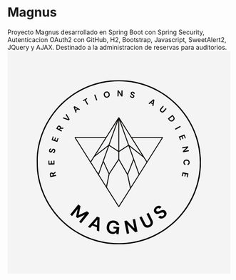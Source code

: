 # Magnus
Proyecto Magnus desarrollado en Spring Boot con Spring Security, Autenticacion OAuth2 con GitHub, H2, Bootstrap, Javascript, SweetAlert2, JQuery y AJAX.
Destinado a la administracion de reservas para auditorios.
<img heigth="800" src="/src/main/resources/static/img/ReservationLogo.png" alt="My cool logo"/>
